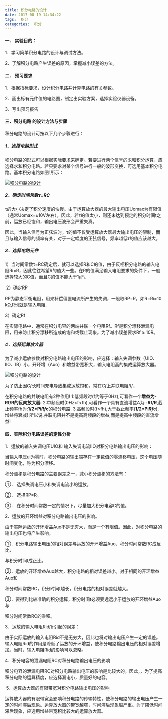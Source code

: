 ```yaml
---
title: 积分电路的设计
date: 2017-08-19 14:34:22
tags:  积分
categories:  积分
---
```


####  一． 实验目的：

1．学习简单积分电路的设计与调试方法。

2．了解积分电路产生误差的原因，掌握减小误差的方法。

 

#### 二． 预习要求 


1．根据指标要求，设计积分电路并计算电路的有关参数。

2．画出标有元件值的电路图，制定出实验方案，选择实验仪器设备。

3．写出预习报告

  <!--more-->

#### 三．积分电路 的设计方法与步骤

积分电路的设计可按以下几个步骤进行：

##### 1．选择电路形式

积分电路的形式可以根据实际要求来确定。若要进行两个信号的求和积分运算，应选择求和积分电路。若只要求对某个信号进行一般的波形变换，可选用基本积分电路。基本积分电路如图1所示：

[![积分电路的设计](http://s1.sinaimg.cn/bmiddle/4f8663eb441b430fd1c50)](http://photo.blog.sina.com.cn/showpic.html#blogid=4f8663eb01007ysy&url=http://s1.sinaimg.cn/orignal/4f8663eb441b430fd1c50)

##### 2．确定时间常数τ=RC

   τ的大小决定了积分速度的快慢。由于运算放大器的最大输出电压Uomax为有限值（通常Uomax=±10V左右），因此，若τ的值太小，则还未达到预定的积分时间t之前，运放已经饱和，输出电压波形会严重失真。

   因此，当输入信号为正弦波时，τ的值不仅受运算放大器最大输出电压的限制，而且与输入信号的频率有关，对于一定幅度的正弦信号，频率越低τ的值应该越大。

##### 3．选择电路元件

​    1）当时间常数τ=RC确定后，就可以选择R和C的值，由于反相积分电路的输入电阻Ri=R，因此往往希望R的值大一些。在R的值满足输入电阻要求的条件下，一般选择较大的C值，而且C的值不能大于1μF。

​    2）确定RP

RP为静态平衡电阻，用来补偿偏置电流所产生的失调，一般取RP=R。如R=Ri=10 kΩ,R也就是输入电阻.

   3）确定Rf

在实际电路中，通常在积分电容的两端并联一个电阻Rf。Rf是积分漂移泄漏电阻，用来防止积分漂移所造成的饱和或截止现象。为了减小误差要求Rf ≥ 10R。

##### 4．选择运算放大器

   为了减小运放参数对积分电路输出电压的影响，应选择：输入失调参数（UIO、IIO、IB）小，开环增（Auo）和增益带宽积大，输入电阻高的集成运算放大器。

 ![积分电路的设计](http://s9.sinaimg.cn/bmiddle/4f8663eb441b4312c4a78)

为了防止因*Cf*长时间充电导致集成运放饱和，常在*Cf*上并联电阻*Rf*，

在积分电路的并联电阻有2种作用!
1:低频段时(f约等于0Hz),可看作一个**增益为-Rf/R的反向放大器**.
2:中频段时(0Hz<f<fh),可看作一个具有直流增益A为:**-Rf/R**,截止频率fh为:**1/2\*Pi*Rf*c**的积分电路.
3.高频段时(f>fh),大于截止频率(**1/2\*Pi*Rf*c**),增益将衰减!
所以说,并联电阻并不是提高高频段的增益,而是提高中频段的直流增益!

#### 四．实际积分电路误差的定性分析

 1．运放的输入失调电压UIO和 输入失调电流IIO对积分电路输出电压的影响：

当输入电压ui为零时，积分电路的输出端存在一定数值的零漂移电压，这个电压随时间变化，称为积分漂移。

积分漂移是积分电路的主要误差之一，减小积分漂移的方法有：

①．     选择失调电压小和失调电流小的运放。

②．     选择RP=R。

③．     在积分时间常数一定的情况下，尽量加大积分电容C的值。

 2．运放的开环增益对积分电路输出电压的影响。

由于实际运放的开环增益Auo不是无穷大，而是一个有限值。因此，对积分电路的输出电压也将产生影响。

①．积分电路输出电压的相对误差与运放的开环增益Auo、积分时间常数RC成反比，

与积分时间t成正比。

②．运放的开环增益Auo越大，积分电路的相对误差越小。对于相同的开环增益Auo和

积分时间常数RC，积分时间t越长，积分电路的相对误差就越大。

③．要得到比较准确的积分运算，积分时间t必须要远远小于运放的开环增益Auo与

积分时间常数RC的乘积。

3．运放的输入电阻Rid所引起的误差：

​    由于实际运放的输入电阻Rid不是无穷大，因此也将对输出电压产生一定的误差。输入电阻Rid的作用是降低了运放的开环增益，使积分电路输出电压的相对误差增加。当时，输入电阻Rid的影响可以忽略。

 4．积分电容的泄漏电阻RC对积分电路输出电压的影响

积分电容的泄漏电阻RC对积分电路输出电压的影响是比较大的。因此，，为了提高积分电路的运算精度，应选择漏电小，质量好的电容。

​    5．运算放大器的有限带宽对积分电路输出电压的影响

运算放大器的有限带宽会影响积分电路的传输特性，使积分电路的输出电压产生一定的时间滞后现象。运算放大器的带宽越窄，时间滞后现象越严重。为了降低时间滞后现象，应选用增益带宽积比较大的运算放大器。